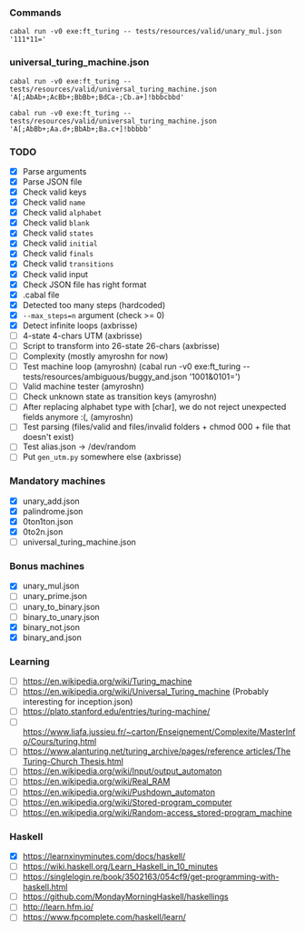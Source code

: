### Commands

`cabal run -v0 exe:ft_turing -- tests/resources/valid/unary_mul.json '111*11='`

### universal_turing_machine.json

`cabal run -v0 exe:ft_turing -- tests/resources/valid/universal_turing_machine.json 'A[;AbAb+;AcBb+;BbBb+;BdCa-;Cb.a+]!bbbcbbd'`

`cabal run -v0 exe:ft_turing -- tests/resources/valid/universal_turing_machine.json 'A[;AbBb+;Aa.d+;BbAb+;Ba.c+]!bbbbb'`

### TODO

-   [x] Parse arguments
-   [x] Parse JSON file
-   [x] Check valid keys
-   [x] Check valid `name`
-   [x] Check valid `alphabet`
-   [x] Check valid `blank`
-   [x] Check valid `states`
-   [x] Check valid `initial`
-   [x] Check valid `finals`
-   [x] Check valid `transitions`
-   [x] Check valid input
-   [x] Check JSON file has right format
-   [x] .cabal file
-   [x] Detected too many steps (hardcoded)
-   [x] `--max_steps=n` argument (check >= 0)
-   [x] Detect infinite loops (axbrisse)
-   [ ] 4-state 4-chars UTM (axbrisse)
-   [ ] Script to transform into 26-state 26-chars (axbrisse)
-   [ ] Complexity (mostly amyroshn for now)
-   [ ] Test machine loop (amyroshn) (cabal run -v0 exe:ft_turing -- tests/resources/ambiguous/buggy_and.json '1001&0101=')
-   [ ] Valid machine tester (amyroshn)
-   [ ] Check unknown state as transition keys (amyroshn)
-   [ ] After replacing alphabet type with [char], we do not reject unexpected fields anymore :(, (amyroshn)
-   [ ] Test parsing (files/valid and files/invalid folders + chmod 000 + file that doesn't exist)
-   [ ] Test alias.json -> /dev/random
-   [ ] Put `gen_utm.py` somewhere else (axbrisse)

### Mandatory machines

-   [x] unary_add.json
-   [x] palindrome.json
-   [x] 0ton1ton.json
-   [x] 0to2n.json
-   [ ] universal_turing_machine.json

### Bonus machines

-   [x] unary_mul.json
-   [ ] unary_prime.json
-   [ ] unary_to_binary.json
-   [ ] binary_to_unary.json
-   [x] binary_not.json
-   [x] binary_and.json

### Learning

-   [ ] https://en.wikipedia.org/wiki/Turing_machine
-   [ ] https://en.wikipedia.org/wiki/Universal_Turing_machine (Probably interesting for inception.json)
-   [ ] https://plato.stanford.edu/entries/turing-machine/
-   [ ] https://www.liafa.jussieu.fr/~carton/Enseignement/Complexite/MasterInfo/Cours/turing.html
-   [ ] [https://www.alanturing.net/turing_archive/pages/reference articles/The Turing-Church Thesis.html](https://www.alanturing.net/turing_archive/pages/reference%20articles/The%20Turing-Church%20Thesis.html)
-   [ ] https://en.wikipedia.org/wiki/Input/output_automaton
-   [ ] https://en.wikipedia.org/wiki/Real_RAM
-   [ ] https://en.wikipedia.org/wiki/Pushdown_automaton
-   [ ] https://en.wikipedia.org/wiki/Stored-program_computer
-   [ ] https://en.wikipedia.org/wiki/Random-access_stored-program_machine

### Haskell

-   [x] https://learnxinyminutes.com/docs/haskell/
-   [ ] https://wiki.haskell.org/Learn_Haskell_in_10_minutes
-   [ ] https://singlelogin.re/book/3502163/054cf9/get-programming-with-haskell.html
-   [ ] https://github.com/MondayMorningHaskell/haskellings
-   [ ] http://learn.hfm.io/
-   [ ] https://www.fpcomplete.com/haskell/learn/
